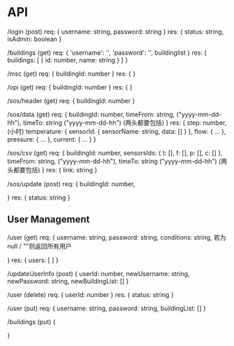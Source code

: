 # API

/login (post)
req: {
  username: string,
  password: string
}
res: {
  status: string,
  isAdmin: boolean
}

/buildings (get)
req: {
  'username': '',
  'password': '',
  buildinglist
}
res: {
  buildings: [
    {
      id: number,
      name: string
    }
  ]
}

/msc (get)
req: {
  buildingId: number
}
res: {
}

/opi (get)
req: {
  buildingId: number
}
res: {
}

/sos/header (get)
req: {
  buildingId: number
}

/sos/data (get)
req: {
  buildingId: number,
  timeFrom: string, ("yyyy-mm-dd-hh"),
  timeTo: string ("yyyy-mm-dd-hh")
  (两头都要包括)
}
res: {
  step: number, (小时)
  temperature: {
    sensorId: {
      sensorName: string,
      data: []
    }
  },
  flow: {
    ...
  },
  pressure: {
    ...
  },
  current: {
    ...
  }
}

/sos/csv (get)
req: {
  buildingId: number,
  sensorsIds: {
    t: [],
    f: [],
    p: [],
    c: []
  },
  timeFrom: string, ("yyyy-mm-dd-hh"),
  timeTo: string ("yyyy-mm-dd-hh")
  (两头都要包括)
}
res: {
  link: string
}

/sos/update (post)
req: {
  buildingId: number,

}
res: {
  status: string
}

## User Management

/user (get)
req: {
  username: string,
  password: string,
  conditions: string, 若为null / ""则返回所有用户

}
res: {
  users: [
  ]
}

/updateUserInfo (post) {
  userId: number,
  newUsername: string,
  newPassword: string,
  newBuildingList: []
}

/user (delete)
req: {
  userId: number
}
res: {
  status: string
}

/user (put)
req: {
  username: string,
  password: string,
  buildingList: []
}

/buildings (put) {

}
